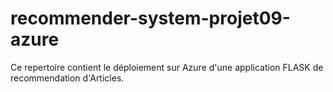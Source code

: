 # recommender-system-projet09-azure
Ce repertoire contient le déploiement sur Azure d'une application FLASK de recommendation d'Articles. 
